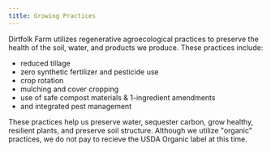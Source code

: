 ```yaml
---
title: Growing Practices
---
```

Dirtfolk Farm utilizes regenerative agroecological practices to preserve the health of the soil, water, and products we produce. These practices include: 
- reduced tillage
- zero synthetic fertilizer and pesticide use
- crop rotation
- mulching and cover cropping
- use of safe compost materials & 1-ingredient amendments
- and integrated pest management 

These practices help us preserve water, sequester carbon, grow healthy, resilient plants, and preserve soil structure. Although we utilize "organic" practices, we do not pay to recieve the USDA Organic label at this time.